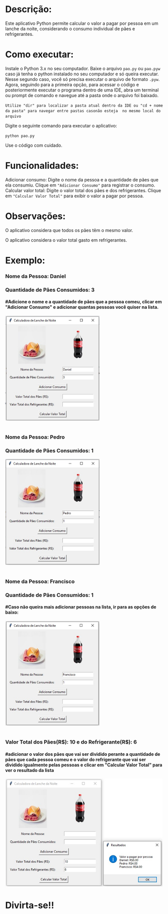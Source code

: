 # Descrição:

Este aplicativo Python permite calcular o valor a pagar por pessoa em um lanche da noite, considerando o consumo individual de pães e refrigerantes.

# Como executar:

Instale o Python 3.x no seu computador.
Baixe o arquivo `pao.py` ou `pao.pyw` caso já tenha o python instalado no seu computador e só queira executar.
Nesse segundo caso, você só precisa executar o arquivo de formato `.pyw`.
Agora, seguindo para a primeira opção, para acessar o código e posteriormente executar o programa dentro de uma IDE, 
abra um terminal ou prompt de comando e navegue até a pasta onde o arquivo foi baixado. 

`Utilize "dir" para localizar a pasta atual dentro da IDE ou "cd + nome da pasta" para navegar entre pastas casonão esteja  no mesmo local do arquivo`

Digite o seguinte comando para executar o aplicativo:

`python pao.py`

Use o código com cuidado.

# Funcionalidades:

Adicionar consumo: Digite o nome da pessoa e a quantidade de pães que ela consumiu. Clique em `"Adicionar Consumo"` para registrar o consumo.
Calcular valor total: Digite o valor total dos pães e dos refrigerantes. Clique em `"Calcular Valor Total"` para exibir o valor a pagar por pessoa.

# Observações:

O aplicativo considera que todos os pães têm o mesmo valor.

O aplicativo considera o valor total gasto em refrigerantes.

# Exemplo:

<p><h3>Nome da Pessoa: Daniel</h3></p>
<p><h3>Quantidade de Pães Consumidos: 3</h3></p>
<p><h4>#Adicione o nome e a quantidade de pães que a pessoa comeu, clicar em "Adicionar Consumo" e adicionar quantas pessoas você quiser na lista.</h4></p>
<img src="img/Ex.Daniel.jpg"width= "300px">

<h1></h1>

<p><h3>Nome da Pessoa: Pedro</h3></p>
<p><h3>Quantidade de Pães Consumidos: 1</h3></p>
<img src="img/Ex.Pedro.jpg"width= "300px">

<h1></h1>

<p><h3>Nome da Pessoa: Francisco</h3></p>
<p><h3>Quantidade de Pães Consumidos: 1</h3></p>
<h4>#Caso não queira mais adicionar pessoas na lista, ir para as opções de baixo:</h4>
<img src="img/Ex.Francisco.jpg"width= "300px">

<h1></h1>

<p><h3>Valor Total dos Pães(R$): 10 e do Refrigerante(R$): 6</h3></p>
<p><h4>#adicionar o valor dos pães que vai ser dividido perante a quantidade de pães que cada pessoa comeu e o valor do refrigerante que vai ser dividido igualmente pelas pessoas e clicar em "Calcular Valor Total" para ver o resultado da lista</h4></p>

<img src="img/Ex.CalculoValor.jpg" width= "500px">

# Divirta-se!!
